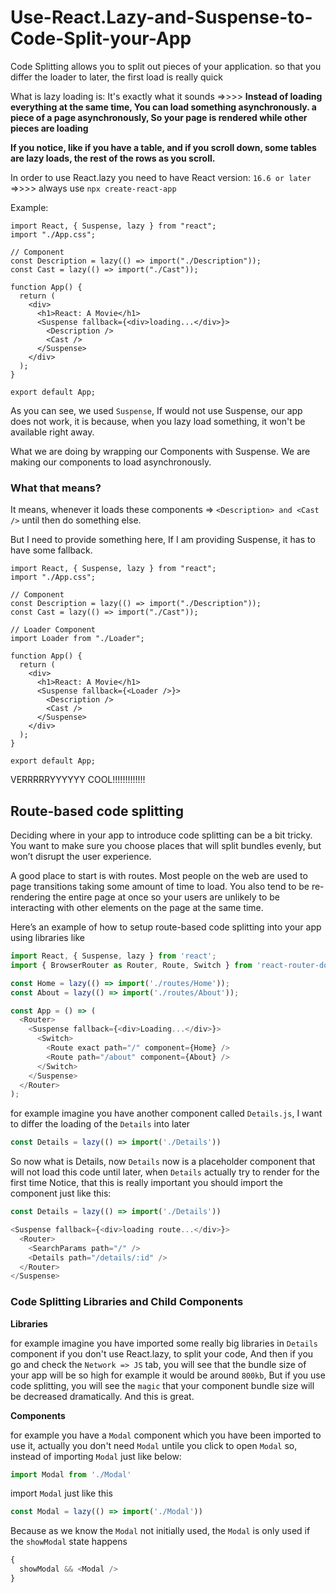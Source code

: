 # Use-React.Lazy-and-Suspense-to-Code-Split-your-App

Code Splitting allows you to split out pieces of your application. so that you differ the loader to later, the first load is really quick

What is lazy loading is: It's exactly what it sounds =>>>> **Instead of loading everything at the same time, You can load something asynchronously. a piece of a page asynchronously, So your page is rendered while other pieces are loading**

**If you notice, like if you have a table, and if you scroll down, some tables are lazy loads, the rest of the rows as you scroll.**

In order to use React.lazy you need to have React version: `16.6 or later` =>>>> always use `npx create-react-app`

Example:


```
import React, { Suspense, lazy } from "react";
import "./App.css";

// Component
const Description = lazy(() => import("./Description"));
const Cast = lazy(() => import("./Cast"));

function App() {
  return (
    <div>
      <h1>React: A Movie</h1>
      <Suspense fallback={<div>loading...</div>}>
        <Description />
        <Cast />
      </Suspense>
    </div>
  );
}

export default App;
```

As you can see, we used `Suspense`, If would not use Suspense, our app does not work, it is because, when you lazy load something, it won't be available right away.

What we are doing by wrapping our Components with Suspense. We are making our components to load asynchronously.

### What that means?

It means, whenever it loads these components => `<Description> and <Cast />` until then do something else.

But I need to provide something here, If I am providing Suspense, it has to have some fallback.


```
import React, { Suspense, lazy } from "react";
import "./App.css";

// Component
const Description = lazy(() => import("./Description"));
const Cast = lazy(() => import("./Cast"));

// Loader Component
import Loader from "./Loader";

function App() {
  return (
    <div>
      <h1>React: A Movie</h1>
      <Suspense fallback={<Loader />}>
        <Description />
        <Cast />
      </Suspense>
    </div>
  );
}

export default App;
```


VERRRRRYYYYYY COOL!!!!!!!!!!!!!


## Route-based code splitting

Deciding where in your app to introduce code splitting can be a bit tricky. You want to make sure you choose places that will split bundles evenly, but won’t disrupt the user experience.

A good place to start is with routes. Most people on the web are used to page transitions taking some amount of time to load. You also tend to be re-rendering the entire page at once so your users are unlikely to be interacting with other elements on the page at the same time.

Here’s an example of how to setup route-based code splitting into your app using libraries like

```js
import React, { Suspense, lazy } from 'react';
import { BrowserRouter as Router, Route, Switch } from 'react-router-dom';

const Home = lazy(() => import('./routes/Home'));
const About = lazy(() => import('./routes/About'));

const App = () => (
  <Router>
    <Suspense fallback={<div>Loading...</div>}>
      <Switch>
        <Route exact path="/" component={Home} />
        <Route path="/about" component={About} />
      </Switch>
    </Suspense>
  </Router>
);
```

for example imagine you have another component called `Details.js`, I want to differ the loading of the `Details` into later

```js
const Details = lazy(() => import('./Details'))
```

So now what is Details, now `Details` now is a placeholder component that will not load this code until later, when `Details` actually try to render for the first time
Notice, that this is really important you should import the component just like this:
```js
const Details = lazy(() => import('./Details'))
```

```js
<Suspense fallback={<div>loading route...</div>}>
  <Router>
    <SearchParams path="/" />
    <Details path="/details/:id" />
  </Router>
</Suspense>
```

### Code Splitting Libraries and Child Components

**Libraries**

for example imagine you have imported some really big libraries in `Details` component if you don't use React.lazy, to split your code, And then if you go and check the `Network => JS` tab, you will see that the bundle size of your app will be so high for example it would be around `800kb`, But if you use code splitting, you will see the `magic` that your component bundle size will be decreased dramatically. And this is great.


**Components**

for example you have a `Modal` component which you have been imported to use it, actually you don't need `Modal` untile you click to open `Modal` so, instead of importing `Modal` just like below:

```js
import Modal from './Modal'
```

import `Modal` just like this

```js
const Modal = lazy(() => import('./Modal'))
```

Because as we know the `Modal` not initially used, the `Modal` is only used if the `showModal` state happens

```js
{
  showModal && <Modal />
}
```
